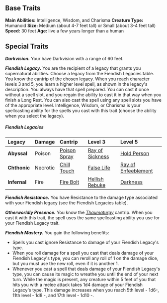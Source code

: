 ## Base Traits

**Main Abilities:** Intelligence, Wisdom, and Charisma
**Creature Type:** Humanoid
**Size:** Medium (about 4-7 feet tall) or Small (about 3-4 feet tall)
**Speed:** 30 feet
**Age:** live a few years longer than a human


## Special Traits

***Darkvision.*** Your have Darkvision with a range of 60 feet.

***Fiendish Legacy.*** You are the recipient of a legacy that grants you supernatural abilities. Choose a legacy from the Fiendish Legacies table.
You know the cantrip of the chosen legacy. When you reach character levels 3 and 5, you learn a higher level spell, as shown in the legacy's description. You always have that spell prepared. You can cast it once without a spell slot, and you regain the ability to cast it in that way when you finish a Long Rest. You can also cast the spell using any spell slots you have of the appropriate level.
Intelligence, Wisdom, or Charisma is your spellcasting ability for the spells you cast with this trait (choose the ability when you select the legacy).

##### Fiendish Legacies
| Legacy       | Damage   | Cantrip               | Level 3                  | Level 5                      |
| :----------- | :------- | :-------------------- | :----------------------- | :--------------------------- |
| **Abyssal**  | Poison   | [Poison Spray](https://lolindhir.github.io/PnP/spells/Poison%2520Spray) | [Ray of Sickness](https://lolindhir.github.io/PnP/spells/Ray%2520of%2520Sickness) | [Hold Person](https://lolindhir.github.io/PnP/spells/Hold%2520Person)         |
| **Chthonic** | Necrotic | [Chill Touch](https://lolindhir.github.io/PnP/spells/Chill%2520Touch)  | [False Life](https://lolindhir.github.io/PnP/spells/False%2520Life)      | [Ray of Enfeeblement](https://lolindhir.github.io/PnP/spells/Ray%2520of%2520Enfeeblement) |
| **Infernal** | Fire     | [Fire Bolt](https://lolindhir.github.io/PnP/spells/Fire%2520Bolt)    | [Hellish Rebuke](https://lolindhir.github.io/PnP/spells/Hellish%2520Rebuke)  | [Darkness](https://lolindhir.github.io/PnP/spells/Darkness)            |






***Fiendish Resistance.*** You have Resistance to the damage type associated with your Fiendish legacy (see the Fiendish Legacies table).

***Otherworldly Presence.*** You know the *[Thaumaturgy](https://lolindhir.github.io/PnP/spells/Thaumaturgy)* cantrip. When you cast it with this trait, the spell uses the same spellcasting ability you use for your Fiendish Legacy trait.

***Fiendish Mastery.*** You gain the following benefits:
<div class="listNoGap"></div>

- Spells you cast ignore Resistance to damage of your Fiendish Legacy's type.
- When you roll damage for a spell you cast that deals damage of your Fiendish Legacy's type, you can reroll any roll of 1 on the damage dice, but you must use the new roll, even if it is another 1.
- Whenever you cast a spell that deals damage of your Fiendish Legacy's type, you can cause its magic to wreathe you until the end of your next turn. While the magic is present, any creature within 5 feet of you that hits you with a melee attack takes 1d4 damage of your Fiendish Legacy's type. This damage increases when you reach 5th level - 1d6-, 11th level - 1d8 -, and 17th level - 1d10 -.
